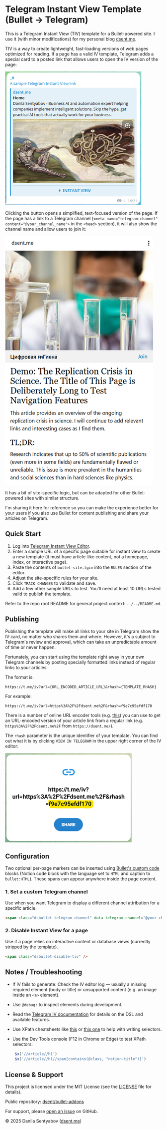 # Telegram Instant View Template (Bullet → Telegram)

This is a Telegram Instant View (TIV) template for a Bullet-powered site.
I use it (with minor modifications) for my personal blog [dsent.me](https://dsent.me/).

TIV is a way to create lightweight, fast-loading versions of web pages optimized for reading.
If a page has a valid IV template, Telegram adds a special card to a posted link that
allows users to open the IV version of the page:

![A screenshot of a Telegram message with a link preview card that has an "Instant View" button](telegram-iv-link-card.png)

Clicking the button opens a simplified, text-focused version of the page. If the page has
a link to a Telegram channel (`<meta name="telegram:channel" content="@your_channel_name">`
in the `<head>` section), it will also show the channel name and allow users to join it:

![A screenshot of a Telegram Instant View page with a channel link](telegram-iv-sample.png)

It has a bit of site-specific logic, but can be adapted for other Bullet-powered
sites with similar structure.

I'm sharing it here for reference so you can make the experience better for your
users if you also use Bullet for content publishing and share your articles on Telegram.

## Quick Start

1. Log into [Telegram Instant View Editor](https://instantview.telegram.org/my/).
2. Enter a sample URL of a specific page suitable for instant view to create a new template
   (it must have article-like content, not a homepage, index, or interactive page).
3. Paste the contents of `bullet-site.tgiv` into the `RULES` section of the editor.
4. Adjust the site-specific rules for your site.
5. Click `TRACK CHANGES` to validate and save.
6. Add a few other sample URLs to test. You'll need at least 10 URLs tested valid to publish the template.

Refer to the repo root README for general project context: `../../README.md`.

## Publishing

Publishing the template will make all links to your site in Telegram show the IV card,
no matter who shares them and where. However, it's a subject to Telegram's review and approval,
which can take an unpredictable amount of time or never happen.

Fortunately, you can start using the template right away in your own Telegram channels by
posting specially formatted links instead of regular links to your articles.

The format is:

```plaintext
https://t.me/iv?url={URL_ENCODED_ARTICLE_URL}&rhash={TEMPLATE_RHASH}
```

For example:

```plaintext
https://t.me/iv?url=https%3A%2F%2Fdsent.me%2F&rhash=f9e7c95efdf170
```

There is a number of online URL encoder tools (e.g. [this](https://www.urlencoder.io/)) you can use to get an URL-encoded version of your article link from a regular link (e.g. `https%3A%2F%2Fdsent.me%2F` from `https://dsent.me/`).

The `rhash` parameter is the unique identifier of your template. You can find out what it is by clicking `VIEW IN TELEGRAM` in the upper right corner of the IV editor:

![A screenshot of the redirect page that shows the properly formatted IV link with the `rhash` parameter](formatted-iv-link.png)

## Configuration

Two optional per-page markers can be inserted using [Bullet's custom code](https://bullet.so/docs/embed-html-inside-notion/) blocks (Notion code block with the language set to `HTML` and caption to `bullet:HTML`). These spans can appear anywhere inside the page content.

### 1. Set a custom Telegram channel

Use when you want Telegram to display a different channel attribution for a specific article.

```html
<span class="dsbullet-telegram-channel" data-telegram-channel="@your_channel_handle" />
```

### 2. Disable Instant View for a page

Use if a page relies on interactive content or database views (currently stripped by the template).

```html
<span class="dsbullet-disable-tiv" />
```

## Notes / Troubleshooting

- If IV fails to generate: Check the IV editor log — usually a missing required element
  (body or title) or unsupported content (e.g. an image inside an `<a>` element).
- Use `@debug:` to inspect elements during development.
- Read the [Telegram IV documentation](https://instantview.telegram.org/docs/) for details on the DSL and available features.
- Use XPath cheatsheets like [this](https://devhints.io/xpath) or [this one](https://www.freecodecamp.org/news/xpath-cheat-sheet/) to help with writing selectors.
- Use the Dev Tools console (F12 in Chrome or Edge) to test XPath selectors:

  ```js
   $x('//article//h1')
   $x('//article//h1//span[contains(@class, "notion-title")]')
   ```

## License & Support

This project is licensed under the MIT License (see the [LICENSE](../../LICENSE) file for details).

Public repository: [dsent/bullet-addons](https://github.com/dsent/bullet-addons)

For support, please [open an issue](https://github.com/dsent/bullet-addons/issues) on GitHub.

© 2025 Danila Sentyabov ([dsent.me](https://dsent.me))
